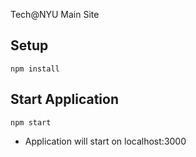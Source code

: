 Tech@NYU Main Site

Setup
---

```
npm install
```


Start Application
---

```
npm start

```

* Application will start on localhost:3000
